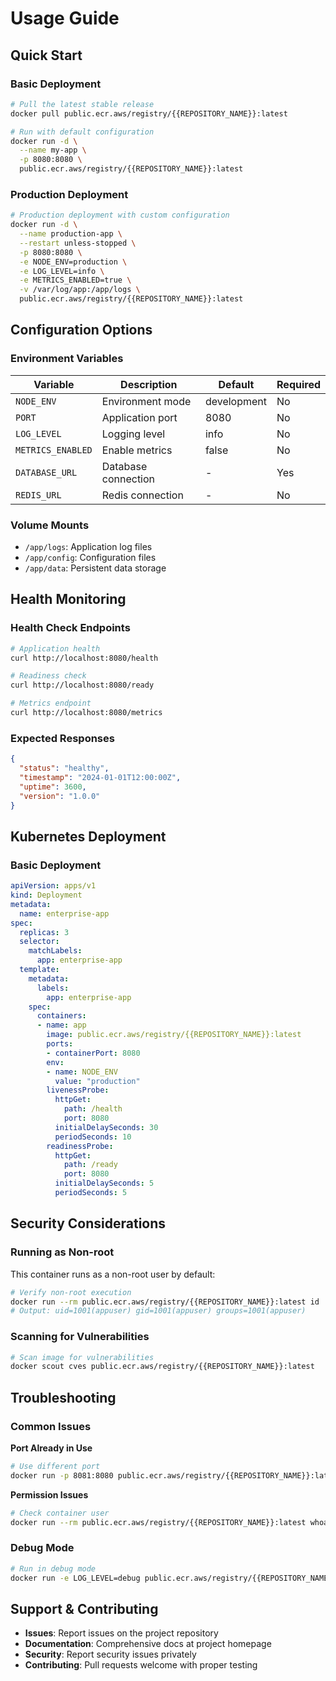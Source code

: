 # Usage Guide

## Quick Start

### Basic Deployment
```bash
# Pull the latest stable release
docker pull public.ecr.aws/registry/{{REPOSITORY_NAME}}:latest

# Run with default configuration
docker run -d \
  --name my-app \
  -p 8080:8080 \
  public.ecr.aws/registry/{{REPOSITORY_NAME}}:latest
```

### Production Deployment
```bash
# Production deployment with custom configuration
docker run -d \
  --name production-app \
  --restart unless-stopped \
  -p 8080:8080 \
  -e NODE_ENV=production \
  -e LOG_LEVEL=info \
  -e METRICS_ENABLED=true \
  -v /var/log/app:/app/logs \
  public.ecr.aws/registry/{{REPOSITORY_NAME}}:latest
```

## Configuration Options

### Environment Variables

| Variable | Description | Default | Required |
|----------|-------------|---------|----------|
| `NODE_ENV` | Environment mode | development | No |
| `PORT` | Application port | 8080 | No |
| `LOG_LEVEL` | Logging level | info | No |
| `METRICS_ENABLED` | Enable metrics | false | No |
| `DATABASE_URL` | Database connection | - | Yes |
| `REDIS_URL` | Redis connection | - | No |

### Volume Mounts

- `/app/logs`: Application log files
- `/app/config`: Configuration files
- `/app/data`: Persistent data storage

## Health Monitoring

### Health Check Endpoints

```bash
# Application health
curl http://localhost:8080/health

# Readiness check
curl http://localhost:8080/ready

# Metrics endpoint
curl http://localhost:8080/metrics
```

### Expected Responses

```json
{
  "status": "healthy",
  "timestamp": "2024-01-01T12:00:00Z",
  "uptime": 3600,
  "version": "1.0.0"
}
```

## Kubernetes Deployment

### Basic Deployment
```yaml
apiVersion: apps/v1
kind: Deployment
metadata:
  name: enterprise-app
spec:
  replicas: 3
  selector:
    matchLabels:
      app: enterprise-app
  template:
    metadata:
      labels:
        app: enterprise-app
    spec:
      containers:
      - name: app
        image: public.ecr.aws/registry/{{REPOSITORY_NAME}}:latest
        ports:
        - containerPort: 8080
        env:
        - name: NODE_ENV
          value: "production"
        livenessProbe:
          httpGet:
            path: /health
            port: 8080
          initialDelaySeconds: 30
          periodSeconds: 10
        readinessProbe:
          httpGet:
            path: /ready
            port: 8080
          initialDelaySeconds: 5
          periodSeconds: 5
```

## Security Considerations

### Running as Non-root
This container runs as a non-root user by default:

```bash
# Verify non-root execution
docker run --rm public.ecr.aws/registry/{{REPOSITORY_NAME}}:latest id
# Output: uid=1001(appuser) gid=1001(appuser) groups=1001(appuser)
```

### Scanning for Vulnerabilities
```bash
# Scan image for vulnerabilities
docker scout cves public.ecr.aws/registry/{{REPOSITORY_NAME}}:latest
```

## Troubleshooting

### Common Issues

**Port Already in Use**
```bash
# Use different port
docker run -p 8081:8080 public.ecr.aws/registry/{{REPOSITORY_NAME}}:latest
```

**Permission Issues**
```bash
# Check container user
docker run --rm public.ecr.aws/registry/{{REPOSITORY_NAME}}:latest whoami
```

### Debug Mode
```bash
# Run in debug mode
docker run -e LOG_LEVEL=debug public.ecr.aws/registry/{{REPOSITORY_NAME}}:latest
```

## Support & Contributing

- **Issues**: Report issues on the project repository
- **Documentation**: Comprehensive docs at project homepage
- **Security**: Report security issues privately
- **Contributing**: Pull requests welcome with proper testing